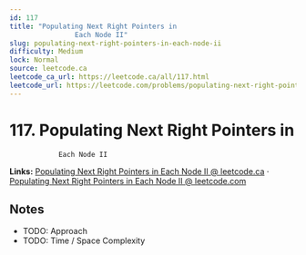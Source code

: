 ```yaml
--- 
id: 117
title: "Populating Next Right Pointers in
                Each Node II"
slug: populating-next-right-pointers-in-each-node-ii
difficulty: Medium
lock: Normal
source: leetcode.ca
leetcode_ca_url: https://leetcode.ca/all/117.html
leetcode_url: https://leetcode.com/problems/populating-next-right-pointers-in-each-node-ii/
---
```


# 117. Populating Next Right Pointers in
                Each Node II

**Links:** [Populating Next Right Pointers in
                Each Node II @ leetcode.ca](https://leetcode.ca/all/117.html) · [Populating Next Right Pointers in
                Each Node II @ leetcode.com](https://leetcode.com/problems/populating-next-right-pointers-in-each-node-ii/)

## Notes
- TODO: Approach
- TODO: Time / Space Complexity
